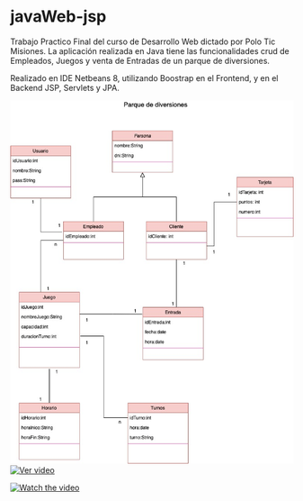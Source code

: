 # javaWeb-jsp

Trabajo Practico Final del curso de Desarrollo Web dictado por Polo Tic Misiones.
La aplicación realizada en Java tiene las funcionalidades crud de Empleados, Juegos y 
venta de Entradas de un parque de diversiones.

Realizado en IDE Netbeans 8, utilizando Boostrap en el Frontend, y en el Backend
JSP, Servlets y JPA.

![](parque.jpg)
[![Ver video](https://img.youtube.com/vi/gdE4MujN1ZQ/hqdefault.jpg)](https://youtu.be/gdE4MujN1ZQ)


[![Watch the video](https://img.youtube.com/vi/T-D1KVIuvjA/maxresdefault.jpg)](https://youtu.be/T-D1KVIuvjA)
